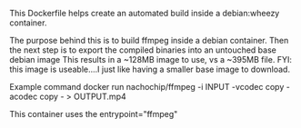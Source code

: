 This Dockerfile helps create an automated build inside a debian:wheezy container.

The purpose behind this is to build ffmpeg inside a debian container.
       Then the next step is to export the compiled binaries into an untouched base debian image
       This results in a ~128MB image to use, vs a ~395MB file.
       FYI:  this image is useable....I just like having a smaller base image to download.

Example command
docker run nachochip/ffmpeg -i INPUT -vcodec copy -acodec copy - > OUTPUT.mp4

This container uses the entrypoint="ffmpeg"

